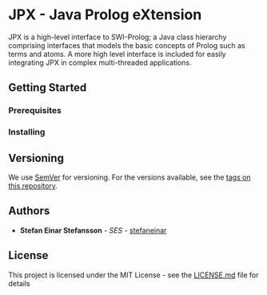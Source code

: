 # JPX - Java Prolog eXtension

JPX is a high-level interface to SWI-Prolog; a Java class hierarchy comprising interfaces that models the basic concepts of Prolog such as terms and atoms.
A more high level interface is included for easily integrating JPX in complex multi-threaded applications.

## Getting Started

### Prerequisites

### Installing

## Versioning

We use [SemVer](http://semver.org/) for versioning. For the versions available, see the [tags on this repository](https://github.com/your/project/tags). 

## Authors

* **Stefan Einar Stefansson** - *SES* - [stefaneinar](https://github.com/stefaneinar)

## License

This project is licensed under the MIT License - see the [LICENSE.md](LICENSE.md) file for details
